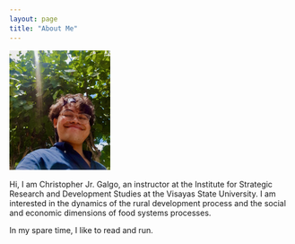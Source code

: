 ```yaml
---
layout: page
title: "About Me"
---
```

![me](https://github.com/chrisgalgojr/chrisgalgojr.github.io/blob/master/images/profilepic.jpeg)

Hi, I am Christopher Jr. Galgo, an instructor at the Institute for Strategic Research and Development Studies at the Visayas State University. I am interested in the dynamics of the rural development process and the social and economic dimensions of food systems processes.

In my spare time, I like to read and run. 
